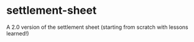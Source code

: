 # settlement-sheet
A 2.0 version of the settlement sheet (starting from scratch with lessons learned!)
